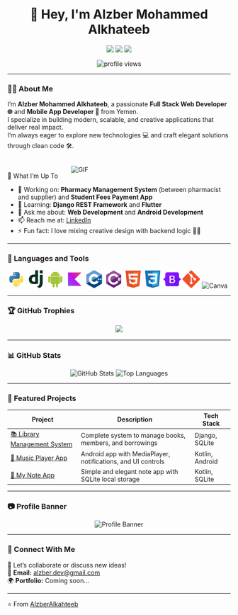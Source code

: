 <h1 align="center">👋 Hey, I'm Alzber Mohammed Alkhateeb</h1>

<p align="center">
  <a href="https://www.linkedin.com/in/alzberalkhateeb/"><img src="https://img.shields.io/badge/LinkedIn-0077B5.svg?&style=for-the-badge&logo=linkedin&logoColor=white"/></a>
  <a href="https://twitter.com/alzberalkhateeb"><img src="https://img.shields.io/badge/Twitter-1DA1F2.svg?&style=for-the-badge&logo=twitter&logoColor=white"/></a>
  <a href="mailto:alzber.dev@gmail.com"><img src="https://img.shields.io/badge/Gmail-D14836.svg?&style=for-the-badge&logo=gmail&logoColor=white"/></a>
</p>

<p align="center">
  <img src="https://komarev.com/ghpvc/?username=AlzberAlkahteeb&color=brightgreen" alt="profile views"/>  
</p>

---

### 🧑‍💻 About Me
I’m **Alzber Mohammed Alkhateeb**, a passionate **Full Stack Web Developer 🌐** and **Mobile App Developer 📱** from Yemen.  
I specialize in building modern, scalable, and creative applications that deliver real impact.  
I’m always eager to explore new technologies 💻 and craft elegant solutions through clean code 🛠️.

<br/>

<img align="right" alt="GIF" src="https://raw.githubusercontent.com/rahul-jha98/rahul-jha98/main/techstack.gif" width="360px"/>

🚀 What I’m Up To
- 🔭 Working on: **Pharmacy Management System** (between pharmacist and supplier) and **Student Fees Payment App**
- 🌱 Learning: **Django REST Framework** and **Flutter**
- 💬 Ask me about: **Web Development** and **Android Development**
- 📫 Reach me at: [LinkedIn](https://www.linkedin.com/in/alzberalkhateeb/)
- ⚡ Fun fact: I love mixing creative design with backend logic 🎨💡


---

### 🧰 Languages and Tools
<p align="left">
  <a href="https://www.python.org"><img src="https://raw.githubusercontent.com/devicons/devicon/master/icons/python/python-original.svg" height="40"/></a>
  <a href="https://www.djangoproject.com/"><img src="https://raw.githubusercontent.com/devicons/devicon/master/icons/django/django-plain.svg" height="40"/></a>
  <a href="https://developer.android.com"><img src="https://raw.githubusercontent.com/devicons/devicon/master/icons/android/android-original.svg" height="40"/></a>
  <a href="https://kotlinlang.org"><img src="https://raw.githubusercontent.com/devicons/devicon/master/icons/kotlin/kotlin-original.svg" height="40"/></a>
  <a href="https://learn.microsoft.com/en-us/cpp/" target="_blank"><img src="https://raw.githubusercontent.com/devicons/devicon/master/icons/cplusplus/cplusplus-original.svg" height="40"/></a>
  <a href="https://learn.microsoft.com/en-us/dotnet/csharp/" target="_blank"><img src="https://raw.githubusercontent.com/devicons/devicon/master/icons/csharp/csharp-original.svg" height="40"/></a>
  <a href="https://developer.mozilla.org/en-US/docs/Web/HTML"><img src="https://raw.githubusercontent.com/devicons/devicon/master/icons/html5/html5-original.svg" height="40"/></a>
  <a href="https://developer.mozilla.org/en-US/docs/Web/CSS"><img src="https://raw.githubusercontent.com/devicons/devicon/master/icons/css3/css3-original.svg" height="40"/></a>
  <a href="https://getbootstrap.com"><img src="https://raw.githubusercontent.com/devicons/devicon/master/icons/bootstrap/bootstrap-original.svg" height="40"/></a>
  <a href="https://git-scm.com"><img src="https://raw.githubusercontent.com/devicons/devicon/master/icons/git/git-original.svg" height="40"/></a>
 <img src="https://upload.wikimedia.org/wikipedia/commons/c/cb/Canva_Logo.png" alt="Canva" height="40"/>

</p>

---

### 🏆 GitHub Trophies

<p align="center">
  <img src="https://github-profile-trophy.vercel.app/?username=AlzberAlkahteeb&theme=dracula&no-frame=true&margin-w=10" />
</p>

---

### 📊 GitHub Stats
<p align="center">
  <img src="https://github-readme-stats.vercel.app/api?username=AlzberAlkahteeb&show_icons=true&theme=radical" alt="GitHub Stats" height="160"/>
  <img src="https://github-readme-stats.vercel.app/api/top-langs/?username=AlzberAlkahteeb&layout=compact&theme=radical" alt="Top Languages" height="160"/>
</p>

---

### 🌟 Featured Projects
| Project | Description | Tech Stack |
|----------|--------------|-------------|
| [📚 Library Management System](https://github.com/AlzberAlkahteeb/Library-System) | Complete system to manage books, members, and borrowings | Django, SQLite |
| [🎵 Music Player App](https://github.com/AlzberAlkahteeb/MusicPlayerApp) | Android app with MediaPlayer, notifications, and UI controls | Kotlin, Android |
| [📝 My Note App](https://github.com/AlzberAlkahteeb/MyNoteApp) | Simple and elegant note app with SQLite local storage | Kotlin, SQLite |

---

### 📷 Profile Banner
<p align="center">
  <!-- ضع هنا رابط صورتك الشخصية أو شعارك -->
  <img src="https://via.placeholder.com/600x200.png?text=Alzber+Alkhateeb" alt="Profile Banner"/>
</p>

---

### 🤝 Connect With Me
💬 Let’s collaborate or discuss new ideas!  
📩 **Email:** [alzber.dev@gmail.com](mailto:alzber.dev@gmail.com)  
🌍 **Portfolio:** Coming soon...  

---

⭐️ From [AlzberAlkahteeb](https://github.com/AlzberAlkahteeb)
